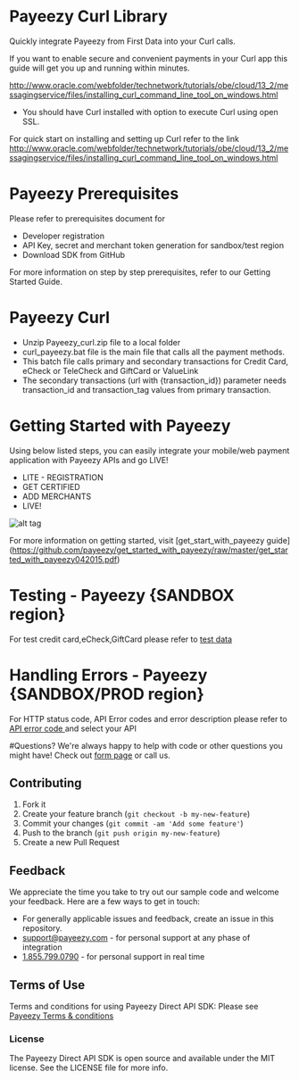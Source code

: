 # Payeezy Curl Library

Quickly integrate Payeezy from First Data into your Curl calls.

If you want to enable secure and convenient payments in your Curl app this guide will get you up and running within minutes.

http://www.oracle.com/webfolder/technetwork/tutorials/obe/cloud/13_2/messagingservice/files/installing_curl_command_line_tool_on_windows.html
*	You should have Curl installed with option to execute Curl using open SSL.

For quick start on installing and setting up Curl refer to the link http://www.oracle.com/webfolder/technetwork/tutorials/obe/cloud/13_2/messagingservice/files/installing_curl_command_line_tool_on_windows.html

# Payeezy Prerequisites

Please refer to prerequisites document for 
*	Developer registration
*	API Key, secret and merchant token generation for sandbox/test region
*	Download SDK from GitHub

For more information on step by step prerequisites, refer to our Getting Started Guide.

# Payeezy Curl
*	Unzip Payeezy_curl.zip file to a local folder
*	curl_payeezy.bat file is the main file that calls all the payment methods.
*	This batch file calls primary and secondary transactions for Credit Card, eCheck or TeleCheck and GiftCard or ValueLink
*	The secondary transactions (url with {transaction_id}) parameter needs transaction_id and transaction_tag values from primary transaction.

# Getting Started with Payeezy
Using below listed steps, you can easily integrate your mobile/web payment application with Payeezy APIs and go LIVE!
*	LITE  - REGISTRATION  
*	GET CERTIFIED
*	ADD MERCHANTS 
*	LIVE!

![alt tag](https://github.com/payeezy/payeezy_js/raw/master/ignore/get_start_with_payeezy.png)

For more information on getting started, visit  [get_start_with_payeezy guide] (https://github.com/payeezy/get_started_with_payeezy/raw/master/get_started_with_payeezy042015.pdf)

# Testing - Payeezy {SANDBOX region}
For test credit card,eCheck,GiftCard please refer to [test data](https://github.com/payeezy/testing_payeezy/raw/master/payeezy_testdata042015.pdf)

# Handling Errors - Payeezy {SANDBOX/PROD region}
For HTTP status code, API Error codes and error description please refer to [API error code ](https://developer-qa.payeezy.com/integration) and select your API


#Questions?
We're always happy to help with code or other questions you might have! Check out [form page](https://developer.payeezy.com/forum) or call us. 


## Contributing
1. Fork it 
2. Create your feature branch (`git checkout -b my-new-feature`)
3. Commit your changes (`git commit -am 'Add some feature'`)
4. Push to the branch (`git push origin my-new-feature`)
5. Create a new Pull Request  

## Feedback
We appreciate the time you take to try out our sample code and welcome your feedback. Here are a few ways to get in touch:
* For generally applicable issues and feedback, create an issue in this repository.
* support@payeezy.com - for personal support at any phase of integration
* [1.855.799.0790](tel:+18557990790)  - for personal support in real time 

## Terms of Use
Terms and conditions for using Payeezy Direct API SDK: Please see [Payeezy Terms & conditions](https://developer.payeezy.com/terms-use)
 
### License
The Payeezy Direct API SDK is open source and available under the MIT license. See the LICENSE file for more info.

